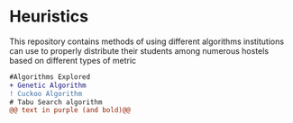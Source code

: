 # Heuristics
This repository contains methods of using different algorithms institutions can use to properly distribute their students among numerous hostels
based on different types of metric

```diff
#Algorithms Explored
+ Genetic Algorithm
! Cuckoo Algorithm
# Tabu Search algorithm
@@ text in purple (and bold)@@
```


